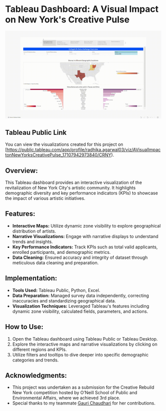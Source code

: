 # Tableau Dashboard: A Visual Impact on New York's Creative Pulse

![](https://github.com/radhikaagr03/Data-Driven-Sales-and-Promotional-Analysis/blob/main/Final_Project-_-Tableau-Public-Google-Chrome-2024-02-16-12-36-07-.gif)

## Tableau Public Link

You can view the visualizations created for this project on [https://public.tableau.com/app/profile/radhika.agarwal03/viz/AVisualImpactonNewYorksCreativePulse_17107942973840/CRNY).

## Overview:
This Tableau dashboard provides an interactive visualization of the revitalization of New York City's artistic community. It highlights demographic diversity and key performance indicators (KPIs) to showcase the impact of various artistic initiatives.

## Features:
- **Interactive Maps:** Utilize dynamic zone visibility to explore geographical distribution of artists.
- **Narrative Visualizations:** Engage with narrative displays to understand trends and insights.
- **Key Performance Indicators:** Track KPIs such as total valid applicants, enrolled participants, and demographic metrics.
- **Data Cleaning:** Ensured accuracy and integrity of dataset through meticulous data cleaning and preparation.

## Implementation:
- **Tools Used:** Tableau Public, Python, Excel.
- **Data Preparation:** Managed survey data independently, correcting inaccuracies and standardizing geographical data.
- **Visualization Techniques:** Leveraged Tableau's features including dynamic zone visibility, calculated fields, parameters, and actions.

## How to Use:
1. Open the Tableau dashboard using Tableau Public or Tableau Desktop.
2. Explore the interactive maps and narrative visualizations by clicking on different regions and KPIs.
3. Utilize filters and tooltips to dive deeper into specific demographic categories and trends.

## Acknowledgments:
- This project was undertaken as a submission for the Creative Rebuild New York competition hosted by O’Neill School of Public and Environmental Affairs, where we achieved 3rd place.
- Special thanks to my teammate [Gauri Chaudhari](https://github.com/gaurichaudhari9/gaurichaudhari9) for her contributions.
